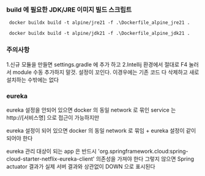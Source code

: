 ### build 에 필요한 JDK/JRE 이미지 빌드 스크립트

```script
 docker buildx build -t alpine/jre21 -f .\Dockerfile_alpine_jre21 .
```

```script
 docker buildx build -t alpine/jdk21 -f .\Dockerfile_alpine_jdk21 .
```

### 주의사항
1.신규 모듈을 만들면 settings.gradle 에 추가 하고
2.Intellij 환경에서 절대로 F4 눌러서 module 수동 추가하지 말것. 설정이 꼬인다. 이경우에는 기존 코드 다 삭제하고 새로 설치하는 수밖에는 없다


### eureka 
eureka 설정을 안되어 있으면 docker 의 동일 network 로 묶인 service 는
http://[서비스명] 으로 접근이 가능하지만

eureka 설정이 되어 있으면 docker 의 동일 network 로 묶임 + eureka 설정이 같이 되어야 한다

eureka 관리 대상이 되는 app 은 반드시 'org.springframework.cloud:spring-cloud-starter-netflix-eureka-client' 의존성을 가져야 한다
그렇지 않으면 Spring actuator 결과가 실제 서버 결과와 상관없이 DOWN 으로 표시된다